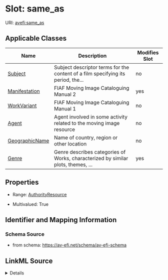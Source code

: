 

# Slot: same_as

URI: [avefi:same_as](https://av-efi.net/schema/av-efi-schema/same_as)



<!-- no inheritance hierarchy -->





## Applicable Classes

| Name | Description | Modifies Slot |
| --- | --- | --- |
| [Subject](Subject.md) | Subject descriptor terms for the content of a film specifying its period, the... |  no  |
| [Manifestation](Manifestation.md) | FIAF Moving Image Cataloguing Manual 2 |  yes  |
| [WorkVariant](WorkVariant.md) | FIAF Moving Image Cataloguing Manual 1 |  no  |
| [Agent](Agent.md) | Agent involved in some activity related to the moving image resource |  no  |
| [GeographicName](GeographicName.md) | Name of country, region or other location |  no  |
| [Genre](Genre.md) | Genre describes categories of Works, characterized by similar plots, themes, ... |  yes  |







## Properties

* Range: [AuthorityResource](AuthorityResource.md)

* Multivalued: True





## Identifier and Mapping Information







### Schema Source


* from schema: https://av-efi.net/schema/av-efi-schema




## LinkML Source

<details>
```yaml
name: same_as
from_schema: https://av-efi.net/schema/av-efi-schema
rank: 1000
multivalued: true
alias: same_as
domain_of:
- WorkVariant
- GeographicName
- Genre
- Subject
- Agent
- Manifestation
range: AuthorityResource
inlined: true
inlined_as_list: true

```
</details>